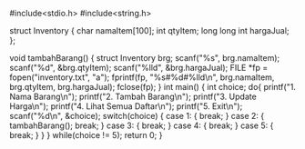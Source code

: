 #include<stdio.h>
#include<string.h>

struct Inventory {
 char namaItem[100];
 int qtyItem;
 long long int hargaJual;
};

void tambahBarang() {
 struct Inventory brg;
 scanf("%s", brg.namaItem);
 scanf("%d", &brg.qtyItem);
 scanf("%lld", &brg.hargaJual);
 FILE *fp = fopen("inventory.txt", "a");
 fprintf(fp, "%s#%d#%lld\n", brg.namaItem, brg.qtyItem, brg.hargaJual);
 fclose(fp);
}
int main() {
 int choice;
 do{
  printf("1. Nama Barang\n");
  printf("2. Tambah Barang\n");
  printf("3. Update Harga\n");
  printf("4. Lihat Semua Daftar\n");
  printf("5. Exit\n");
  scanf("%d\n", &choice);
  switch(choice) {
   case 1: {
    break;
   }
   case 2: {
    tambahBarang();
    break;
   }
   case 3: {
    break;
   }
   case 4: {
    break;
   }
   case 5: {
    break;
   }
  }
 } while(choice != 5);
 return 0;
}

